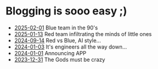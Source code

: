 # Blogging is sooo easy ;)


* [2025-02-01](https://lcordier.github.io/blog/20250201) Blue team in the 90's
* [2025-01-13](https://lcordier.github.io/blog/20250113) Red team infiltrating the minds of little ones
* [2024-09-14](https://lcordier.github.io/blog/20240914) Red vs Blue, AI style...
* [2024-01-03](https://lcordier.github.io/blog/20240103) It's engineers all the way down...
* [2024-01-01](https://lcordier.github.io/blog/20240101) Announcing APP
* [2023-12-31](https://lcordier.github.io/blog/20231231) The Gods must be crazy
